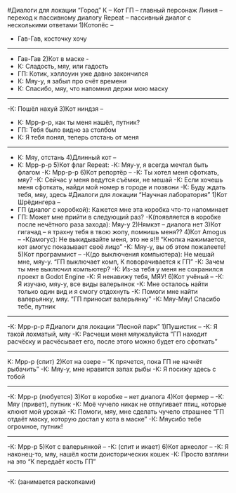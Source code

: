#Диалоги для локации “Город”
К – Кот
ГП – главный персонаж
Линия – переход к пассивному диалогу
Repeat – пассивный диалог с несколькими ответами
1)Котопёс –
- Гав-Гав, косточку хочу
______________________
- Гав-Гав
2)Кот в маске - 
- К: Сладость, мяу, или гадость
- ГП: Котик, хэллоуин уже давно закончился
- К: Мяу-у, я забыл про счёт времени
- К: Спасибо, мяу, что напомнил держи мою маску
________________________
-К: Пошёл нахуй
3)Кот ниндзя –
- К: Мрр-р-р, как ты меня нашёл, путник?
- ГП: Тебя было видно за столбом
- К: Я тебя понял, теперь отстань от меня
_________________________
- К: Мяу, отстань
4)Длинный кот –
- К: Мрр-р-р
5)Кот флаг
Repeat:
-К: Мяу-у, я всегда мечтал быть флагом
-К: Мрр-р-р
6)Кот репортёр –
-К: Ты хотел меня сфоткать, мяу?
-К: Сейчас у меня ведутся съёмки, не мешай
-К: Если хочешь меня сфоткать, найди мой номер в городе и позвони
-К: Буду ждать тебя, мяу, здесь
#Диалоги для локации “Научная лаборатория”
1)Кот Шрёдингера –
- ГП (диалог с коробкой): Кажется мне эта коробка что-то напоминает
- ГП: Может мне прийти в следующий раз?
-К(появляется в коробке после нечётного раза захода): Мяу-у
2)Нямкэт – диалога нет
3)Кот гигачад – я трахну тебя в твою жопу, помнишь меня??
4)Кот Amogus –
-К(амогус): Не выкидывайте меня, это не я!!!
“Кнопка нажимается, кот амогус показывает своё лицо”
-К: Мяу-у, вы об этом пожалеете!
5)Кот программист – 
-К(до выключения компьютера): Не мешай мне, мяу-у.
“ГП выключает комп, К поворачивается к ГП”
-К: Зачем ты мне выключил компьютер?
-К: Из-за тебя у меня не сохранился проект в Godot Engine
-К: Я ненавижу тебя, МЯУ!
6)Кот учёный –
-К: Я изучаю, мяу-у, все виды валерьянок
-К: Мне осталось найти только один вид и я смогу отдохнуть
-К: Помоги мне найти валерьянку, мяу.
“ГП приносит валерьянку”
-К: Мяу-Мяу! Спасибо тебе, путник
_________________
-К: Мрр-р-р
#Диалоги для локации “Лесной парк”
1)Пушистик –
-К: Я такой лохматый, мяу
-К: Расчеши меня мяужалуйста
“ГП находит расчёску и расчёсывает его, после этого можно будет его сфоткать”
_______________________
К: Мрр-р (спит)
2)Кот на озере – 
“К прячется, пока ГП не начнёт рыбачить”
-К: Мяу-у, мне нравится запах рыбы
-К: Я посижу здесь с тобой
___________________
-К: Мрр-р (любуется)
3)Кот в коробке – нет диалога
4)Кот фермер – 
-К: Мяу (привет), путник
-К: Моё чучело никак не отпугивает птиц, которые клюют мой урожай
-К: Помоги, мяу, мне сделать чучело страшнее
“ГП отдаёт маску, которую достал у кота в маске”
-К: Мяусибо тебе огромное, путник!
________________________
-К: Мрр-р
5)Кот с валерьянкой –
-К: (спит и икает)
6)Кот археолог – 
-К: Я наконец-то, мяу, нашёл кости доисторических кошек
-К: Просто взгляни на это
“К передаёт кость ГП”
__________________
-К: (занимается раскопками)



